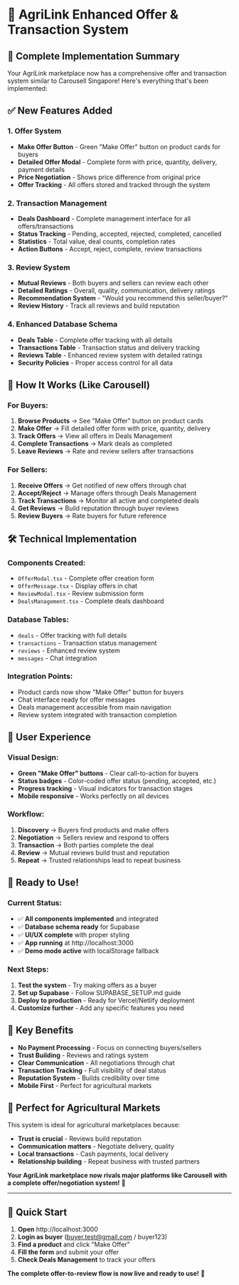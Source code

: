# 🎯 AgriLink Enhanced Offer & Transaction System

## 🚀 **Complete Implementation Summary**

Your AgriLink marketplace now has a comprehensive offer and transaction system similar to Carousell Singapore! Here's everything that's been implemented:

## ✅ **New Features Added**

### 1. **Offer System** 
- **Make Offer Button** - Green "Make Offer" button on product cards for buyers
- **Detailed Offer Modal** - Complete form with price, quantity, delivery, payment details
- **Price Negotiation** - Shows price difference from original price
- **Offer Tracking** - All offers stored and tracked through the system

### 2. **Transaction Management**
- **Deals Dashboard** - Complete management interface for all offers/transactions
- **Status Tracking** - Pending, accepted, rejected, completed, cancelled
- **Statistics** - Total value, deal counts, completion rates
- **Action Buttons** - Accept, reject, complete, review transactions

### 3. **Review System**
- **Mutual Reviews** - Both buyers and sellers can review each other
- **Detailed Ratings** - Overall, quality, communication, delivery ratings
- **Recommendation System** - "Would you recommend this seller/buyer?"
- **Review History** - Track all reviews and build reputation

### 4. **Enhanced Database Schema**
- **Deals Table** - Complete offer tracking with all details
- **Transactions Table** - Transaction status and delivery tracking
- **Reviews Table** - Enhanced review system with detailed ratings
- **Security Policies** - Proper access control for all data

## 🎯 **How It Works (Like Carousell)**

### **For Buyers:**
1. **Browse Products** → See "Make Offer" button on product cards
2. **Make Offer** → Fill detailed offer form with price, quantity, delivery
3. **Track Offers** → View all offers in Deals Management
4. **Complete Transactions** → Mark deals as completed
5. **Leave Reviews** → Rate and review sellers after transactions

### **For Sellers:**
1. **Receive Offers** → Get notified of new offers through chat
2. **Accept/Reject** → Manage offers through Deals Management
3. **Track Transactions** → Monitor all active and completed deals
4. **Get Reviews** → Build reputation through buyer reviews
5. **Review Buyers** → Rate buyers for future reference

## 🛠 **Technical Implementation**

### **Components Created:**
- `OfferModal.tsx` - Complete offer creation form
- `OfferMessage.tsx` - Display offers in chat
- `ReviewModal.tsx` - Review submission form
- `DealsManagement.tsx` - Complete deals dashboard

### **Database Tables:**
- `deals` - Offer tracking with full details
- `transactions` - Transaction status management
- `reviews` - Enhanced review system
- `messages` - Chat integration

### **Integration Points:**
- Product cards now show "Make Offer" button for buyers
- Chat interface ready for offer messages
- Deals management accessible from main navigation
- Review system integrated with transaction completion

## 🎨 **User Experience**

### **Visual Design:**
- **Green "Make Offer" buttons** - Clear call-to-action for buyers
- **Status badges** - Color-coded offer status (pending, accepted, etc.)
- **Progress tracking** - Visual indicators for transaction stages
- **Mobile responsive** - Works perfectly on all devices

### **Workflow:**
1. **Discovery** → Buyers find products and make offers
2. **Negotiation** → Sellers review and respond to offers
3. **Transaction** → Both parties complete the deal
4. **Review** → Mutual reviews build trust and reputation
5. **Repeat** → Trusted relationships lead to repeat business

## 🚀 **Ready to Use!**

### **Current Status:**
- ✅ **All components implemented** and integrated
- ✅ **Database schema ready** for Supabase
- ✅ **UI/UX complete** with proper styling
- ✅ **App running** at http://localhost:3000
- ✅ **Demo mode active** with localStorage fallback

### **Next Steps:**
1. **Test the system** - Try making offers as a buyer
2. **Set up Supabase** - Follow SUPABASE_SETUP.md guide
3. **Deploy to production** - Ready for Vercel/Netlify deployment
4. **Customize further** - Add any specific features you need

## 🌟 **Key Benefits**

- **No Payment Processing** - Focus on connecting buyers/sellers
- **Trust Building** - Reviews and ratings system
- **Clear Communication** - All negotiations through chat
- **Transaction Tracking** - Full visibility of deal status
- **Reputation System** - Builds credibility over time
- **Mobile First** - Perfect for agricultural markets

## 🎯 **Perfect for Agricultural Markets**

This system is ideal for agricultural marketplaces because:
- **Trust is crucial** - Reviews build reputation
- **Communication matters** - Negotiate delivery, quality
- **Local transactions** - Cash payments, local delivery
- **Relationship building** - Repeat business with trusted partners

**Your AgriLink marketplace now rivals major platforms like Carousell with a complete offer/negotiation system!** 🌱

---

## 🚀 **Quick Start**

1. **Open** http://localhost:3000
2. **Login as buyer** (buyer.test@gmail.com / buyer123)
3. **Find a product** and click "Make Offer"
4. **Fill the form** and submit your offer
5. **Check Deals Management** to track your offers

**The complete offer-to-review flow is now live and ready to use!** 🎉
